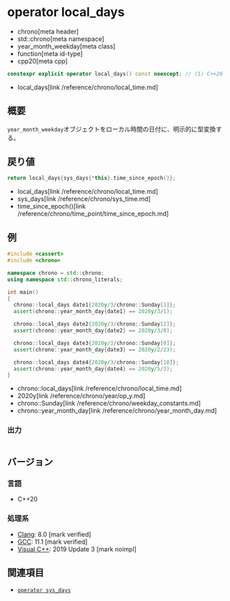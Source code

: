 # operator local_days
* chrono[meta header]
* std::chrono[meta namespace]
* year_month_weekday[meta class]
* function[meta id-type]
* cpp20[meta cpp]

```cpp
constexpr explicit operator local_days() const noexcept; // (1) C++20
```
* local_days[link /reference/chrono/local_time.md]

## 概要
`year_month_weekday`オブジェクトをローカル時間の日付に、明示的に型変換する。


## 戻り値
```cpp
return local_days{sys_days{*this}.time_since_epoch()};
```
* local_days[link /reference/chrono/local_time.md]
* sys_days[link /reference/chrono/sys_time.md]
* time_since_epoch()[link /reference/chrono/time_point/time_since_epoch.md]


## 例
```cpp example
#include <cassert>
#include <chrono>

namespace chrono = std::chrono;
using namespace std::chrono_literals;

int main()
{
  chrono::local_days date1{2020y/3/chrono::Sunday[1]};
  assert(chrono::year_month_day{date1} == 2020y/3/1);

  chrono::local_days date2{2020y/3/chrono::Sunday[2]};
  assert(chrono::year_month_day{date2} == 2020y/3/8);

  chrono::local_days date3{2020y/3/chrono::Sunday[0]};
  assert(chrono::year_month_day{date3} == 2020y/2/23);

  chrono::local_days date4{2020y/3/chrono::Sunday[10]};
  assert(chrono::year_month_day{date4} == 2020y/5/3);
}
```
* chrono::local_days[link /reference/chrono/local_time.md]
* 2020y[link /reference/chrono/year/op_y.md]
* chrono::Sunday[link /reference/chrono/weekday_constants.md]
* chrono::year_month_day[link /reference/chrono/year_month_day.md]

### 出力
```
```

## バージョン
### 言語
- C++20

### 処理系
- [Clang](/implementation.md#clang): 8.0 [mark verified]
- [GCC](/implementation.md#gcc): 11.1 [mark verified]
- [Visual C++](/implementation.md#visual_cpp): 2019 Update 3 [mark noimpl]


## 関連項目
- [`operator sys_days`](op_sys_days.md)
